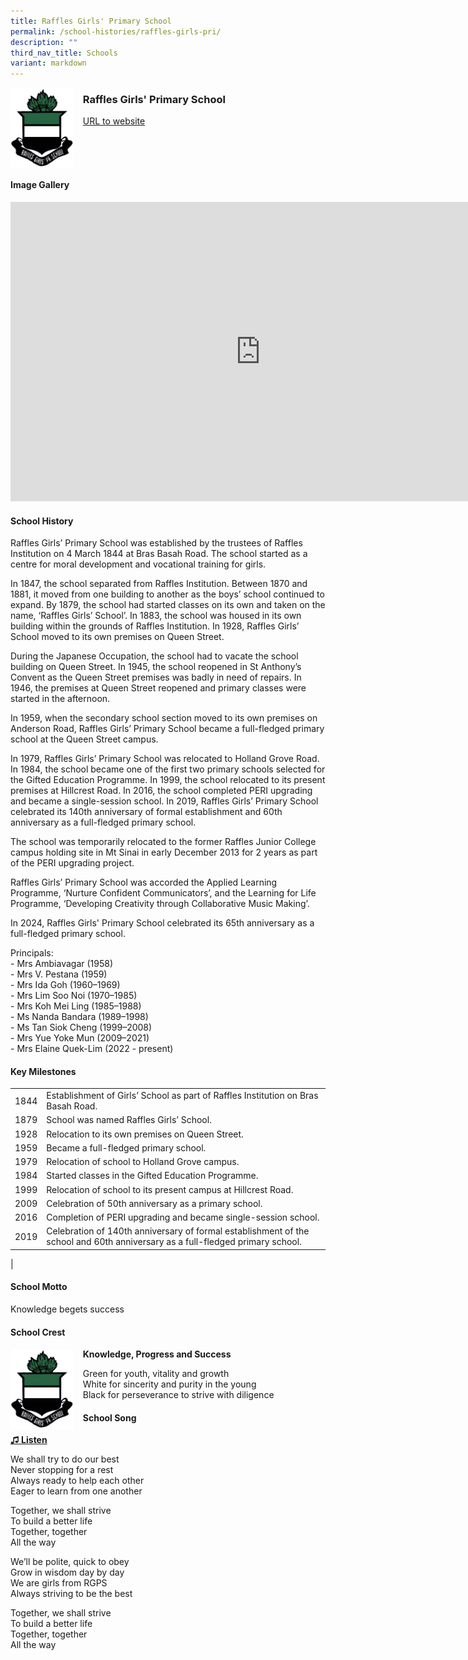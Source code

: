 ```yaml
---
title: Raffles Girls' Primary School
permalink: /school-histories/raffles-girls-pri/
description: ""
third_nav_title: Schools
variant: markdown
---
```

<img align="left" style="width:20%;margin-right:15px;" src="/images/rafflesgirlspri1.png">

### **Raffles Girls' Primary School**
[URL to website](https://rafflesgirlspri.moe.edu.sg/)

<br clear="left">

#### **Image Gallery**
<iframe src="https://docs.google.com/presentation/d/e/2PACX-1vQK42JzxYpHha9SZO3agJGUhOzGXEvonIIR85J0lUp3wthMUlFFRqqwDvxMY7x8ckB5HtcVDnXbWrBi/embed?start=false&amp;loop=true&amp;delayms=5000" frameborder="0" width="800" height="479" allowfullscreen="true"></iframe>

<br clear="left">

#### **School History**
Raffles Girls’ Primary School was established by the trustees of Raffles Institution on 4 March 1844 at Bras Basah Road. The school started as a centre for moral development and vocational training for girls.

In 1847, the school separated from Raffles Institution. Between 1870 and 1881, it moved from one building to another as the boys’ school continued to expand. By 1879, the school had started classes on its own and taken on the name, ‘Raffles Girls’ School’. In 1883, the school was housed in its own building within the grounds of Raffles Institution. In 1928, Raffles Girls’ School moved to its own premises on Queen Street.

During the Japanese Occupation, the school had to vacate the school building on Queen Street. In 1945, the school reopened in St Anthony’s Convent as the Queen Street premises was badly in need of repairs. In 1946, the premises at Queen Street reopened and primary classes were started in the afternoon.

In 1959, when the secondary school section moved to its own premises on Anderson Road, Raffles Girls’ Primary School became a full-fledged primary school at the Queen Street campus.

In 1979, Raffles Girls’ Primary School was relocated to Holland Grove Road. In 1984, the school became one of the first two primary schools selected for the Gifted Education Programme. In 1999, the school relocated to its present premises at Hillcrest Road. In 2016, the school completed PERI upgrading and became a single-session school. In 2019, Raffles Girls’ Primary School celebrated its 140th anniversary of formal establishment and 60th anniversary as a full-fledged primary school.

The school was temporarily relocated to the former Raffles Junior College campus holding site in Mt Sinai in early December 2013 for 2 years as part of the PERI upgrading project. 

Raffles Girls’ Primary School was accorded the Applied Learning Programme, ‘Nurture Confident Communicators’, and the Learning for Life Programme, ‘Developing Creativity through Collaborative Music Making’.

In 2024, Raffles Girls' Primary School celebrated its 65th anniversary as a full-fledged primary school. 

Principals:<br>
\- Mrs Ambiavagar (1958) <br>
\- Mrs V. Pestana (1959)<br>
\- Mrs Ida Goh (1960–1969)<br>
\- Mrs Lim Soo Noi (1970–1985)<br>
\- Mrs Koh Mei Ling (1985–1988)<br>
\- Ms Nanda Bandara (1989–1998)<br>
\- Ms Tan Siok Cheng (1999–2008)<br>
\- Mrs Yue Yoke Mun (2009–2021)<br>
\- Mrs Elaine Quek-Lim (2022 - present)

#### **Key Milestones**

|  |  |
|:---:|---|
| 1844 | Establishment of Girls’ School as part of Raffles Institution on Bras Basah Road. |
| 1879 | School was named Raffles Girls’ School. |
| 1928 | Relocation to its own premises on Queen Street. |
| 1959 | Became a full-fledged primary school. |
| 1979 | Relocation of school to Holland Grove campus. |
| 1984 | Started classes in the Gifted Education Programme. |
| 1999 | Relocation of school to its present campus at Hillcrest Road. |
| 2009 | Celebration of 50th anniversary as a primary school. |
| 2016 | Completion of PERI upgrading and became single-session school. |
| 2019 | Celebration of 140th anniversary of formal establishment of the school and 60th anniversary as a full-fledged primary school. |
|

#### **School Motto**
Knowledge begets success

#### **School Crest**
<img align="left" style="width:20%;margin-right:15px;" src="/images/rafflesgirlspri1.png">

**Knowledge, Progress and Success**

Green for youth, vitality and growth<br>
White for sincerity and purity in the young<br>
Black for perseverance to strive with diligence

#### **School Song**
<a target="\_blank" href="https://drive.google.com/file/d/1A2XuX0lBk3yk2ztWLSFCsWmwA_tPJY_H/view?usp=share_link">**♫ Listen**</a>

We shall try to do our best<br>
Never stopping for a rest<br>
Always ready to help each other<br>
Eager to learn from one another

Together, we shall strive<br>
To build a better life<br>
Together, together<br>
All the way

We’ll be polite, quick to obey<br>
Grow in wisdom day by day<br>
We are girls from RGPS<br>
Always striving to be the best

Together, we shall strive<br>
To build a better life<br>
Together, together<br>
All the way
